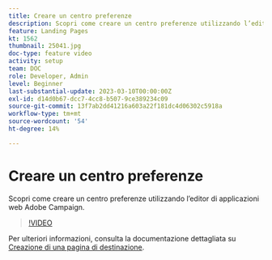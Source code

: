 ```yaml
---
title: Creare un centro preferenze
description: Scopri come creare un centro preferenze utilizzando l’editor di applicazioni web Adobe Campaign.
feature: Landing Pages
kt: 1562
thumbnail: 25041.jpg
doc-type: feature video
activity: setup
team: DOC
role: Developer, Admin
level: Beginner
last-substantial-update: 2023-03-10T00:00:00Z
exl-id: d14d0b67-dcc7-4cc8-b507-9ce389234c09
source-git-commit: 13f7ab2dd41216a603a22f181dc4d06302c5918a
workflow-type: tm+mt
source-wordcount: '54'
ht-degree: 14%

---
```


# Creare un centro preferenze

Scopri come creare un centro preferenze utilizzando l’editor di applicazioni web Adobe Campaign.

>[!VIDEO](https://video.tv.adobe.com/v/25041?quality=12&learn=on)

Per ulteriori informazioni, consulta la documentazione dettagliata su [Creazione di una pagina di destinazione](https://experienceleague.adobe.com/docs/campaign-classic/using/designing-content/editing-html-content/creating-a-landing-page.html).
